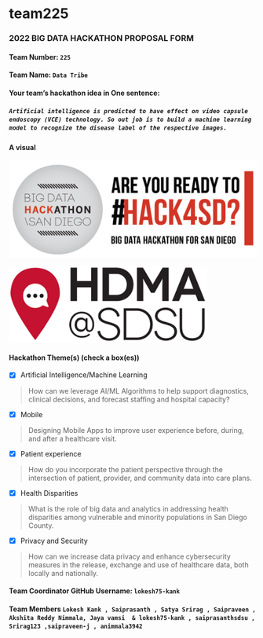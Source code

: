 # team225

### 2022 BIG DATA HACKATHON PROPOSAL FORM

#### Team Number: `225`  

#### Team Name: `Data Tribe`    
  
#### Your team’s hackathon idea in One sentence:
##### `Artificial intelligence is predicted to have effect on video capsule endoscopy (VCE) technology. So out job is to build a machine learning model to recognize the disease label of the respective images.`


#### A visual
![bigdatahackathon4sd](https://github.com/BigDataForSanDiego/bigdataforsandiego.github.io/blob/master/templates/img/Hackathon-Promot-Img-1.png?raw=true "Big Data Hackathon for San Diego 2022")  

<img height="10%" width="80%" alt="hdma" src="https://github.com/BigDataForSanDiego/bigdataforsandiego.github.io/blob/master/templates/img/hdma2.png?raw=true"> 


#### Hackathon Theme(s) (check a box(es))
- [X] Artificial Intelligence/Machine Learning 
> How can we leverage AI/ML Algorithms to help support diagnostics, clinical decisions, and forecast staffing and hospital capacity?
- [X] Mobile
> Designing Mobile Apps to improve user experience before, during, and after a healthcare visit.
- [X] Patient experience
> How do you incorporate the patient perspective through the intersection of patient, provider, and community data into care plans.
- [X] Health Disparities
> What is the role of big data and analytics in addressing health disparities among vulnerable and minority populations in San Diego County.
- [X] Privacy and Security
> How can we increase data privacy and enhance cybersecurity measures in the release, exchange and use of healthcare data, both locally and nationally.

#### Team Coordinator GitHub Username: `lokesh75-kank`

#### Team Members `Lokesh Kank , Saiprasanth , Satya Srirag , Saipraveen , Akshita Reddy Nimmala, Jaya vamsi  & lokesh75-kank , saiprasanthsdsu , Srirag123 ,saipraveen-j , animmala3942`

